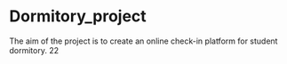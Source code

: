 # Dormitory_project
The aim of the project is to create an online check-in platform for student dormitory.
22
